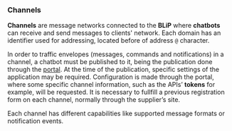 ### Channels

**Channels** are message networks connected to the **BLiP** where **chatbots** can receive and send messages to clients' network. Each domain has an identifier used for addressing, located before of address `@` character.

In order to traffic envelopes (messages, commands and notifications) in a channel, a chatbot must be published to it, being the publication done through the [portal](https://portal.blip.ai). At the time of the publication, specific settings of the application may be required. Configuration is made through the portal, where some specific channel information, such as the APIs’ **tokens** for example, will be requested. It is necessary to fullfill a previous registration form on each channel, normally through the supplier’s site. 

Each channel has different capabilities like supported message formats or notification events.